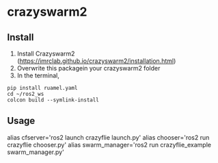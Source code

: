# crazyswarm2


## Install
1. Install Crazyswarm2 (https://imrclab.github.io/crazyswarm2/installation.html)
2. Overwrite this packagein your crazyswarm2 folder
3. In the terminal,

```
pip install ruamel.yaml
cd ~/ros2_ws
colcon build --symlink-install
```

## Usage
alias cfserver='ros2 launch crazyflie launch.py'
alias chooser='ros2 run crazyflie chooser.py'
alias swarm_manager='ros2 run crazyflie_example swarm_manager.py'
